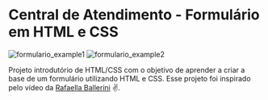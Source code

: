 # Central de Atendimento - Formulário em HTML e CSS

![formulario_example1](https://user-images.githubusercontent.com/77167010/225727715-21a76dc2-9767-40da-823e-ddadf0084b86.png)
![formulario_example2](https://user-images.githubusercontent.com/77167010/225727758-4c31e4af-fb5e-409d-ae7e-f8b3038c4d31.png)


Projeto introdutório de HTML/CSS com o objetivo de aprender a criar a base de um formulário utilizando HTML e CSS. Esse projeto foi inspirado pelo vídeo da [Rafaella Ballerini](https://www.youtube.com/watch?v=wwqOJ2o84S4) :v:.
